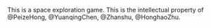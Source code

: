 This is a space exploration game. This is the intellectual property of @PeizeHong, @YuanqingChen, @Zhanshu, @HonghaoZhu.  
